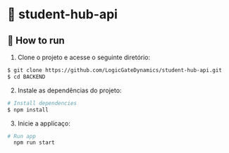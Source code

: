 # 🧠 student-hub-api


## 🚀 How to run


1. Clone o projeto e acesse o seguinte diretório:

```bash
$ git clone https://github.com/LogicGateDynamics/student-hub-api.git
$ cd BACKEND
```

2. Instale as dependências do projeto:

```bash
# Install dependencies
$ npm install
```

3. Inicie a applicaço:

```bash
# Run app
  npm run start
```

